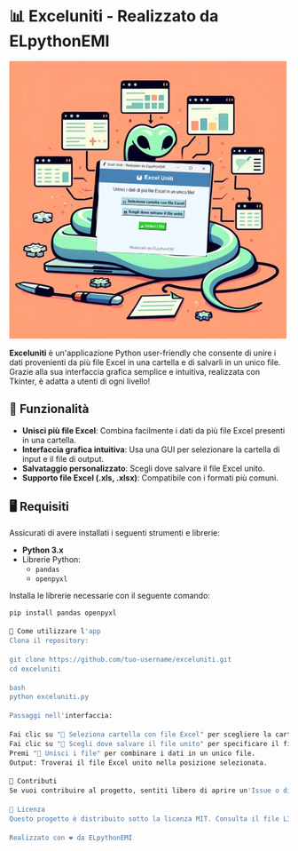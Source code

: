 # 📊 Exceluniti - Realizzato da ELpythonEMI
![Screenshot dell'applicazione](screenshot.png)


**Exceluniti** è un'applicazione Python user-friendly che consente di unire i dati provenienti da più file Excel in una cartella e di salvarli in un unico file. Grazie alla sua interfaccia grafica semplice e intuitiva, realizzata con Tkinter, è adatta a utenti di ogni livello!

## 🚀 Funzionalità

- **Unisci più file Excel**: Combina facilmente i dati da più file Excel presenti in una cartella.
- **Interfaccia grafica intuitiva**: Usa una GUI per selezionare la cartella di input e il file di output.
- **Salvataggio personalizzato**: Scegli dove salvare il file Excel unito.
- **Supporto file Excel (.xls, .xlsx)**: Compatibile con i formati più comuni.

## 🖥️ Requisiti

Assicurati di avere installati i seguenti strumenti e librerie:

- **Python 3.x**
- Librerie Python:
  - `pandas`
  - `openpyxl`

Installa le librerie necessarie con il seguente comando:
```bash
pip install pandas openpyxl

📂 Come utilizzare l'app
Clona il repository:

git clone https://github.com/tuo-username/exceluniti.git
cd exceluniti

bash
python exceluniti.py

Passaggi nell'interfaccia:

Fai clic su "📂 Seleziona cartella con file Excel" per scegliere la cartella con i file Excel.
Fai clic su "💾 Scegli dove salvare il file unito" per specificare il file di output.
Premi "🔗 Unisci i file" per combinare i dati in un unico file.
Output: Troverai il file Excel unito nella posizione selezionata.

🤝 Contributi
Se vuoi contribuire al progetto, sentiti libero di aprire un'Issue o di fare un Pull Request.

📜 Licenza
Questo progetto è distribuito sotto la licenza MIT. Consulta il file LICENSE per maggiori dettagli.

Realizzato con ❤️ da ELpythonEMI
